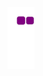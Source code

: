 ![snake gif](https://github.com/Dikachi-official/Dikachi-official/blob/output/github-contribution-grid-snake.gif)


